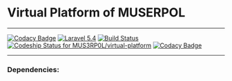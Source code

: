 
Virtual Platform of MUSERPOL
============================

<hr>

[![Codacy Badge](https://api.codacy.com/project/badge/Grade/71d6486345094d64b537857f130172ed)](https://www.codacy.com/app/erickguis/virtual-platform?utm_source=github.com&utm_medium=referral&utm_content=MUS3RP0L/virtual-platform&utm_campaign=badger)
[![Laravel 5.4](https://img.shields.io/badge/Laravel-5.4-brightgreen.svg?style=flat-square)](http://laravel.com)
[![Build Status](https://travis-ci.org/MUS3RP0L/virtual-platform.svg?branch=master)](https://travis-ci.org/MUS3RP0L/virtual-platform)
[![Codeship Status for MUS3RP0L/virtual-platform](https://app.codeship.com/projects/e9ebd150-f593-0134-0f82-0a5ea9ee11c0/status?branch=master)](https://app.codeship.com/projects/210291)
[![Codacy Badge](https://api.codacy.com/project/badge/Grade/71d6486345094d64b537857f130172ed)](https://www.codacy.com/app/erickguis/virtual-platform?utm_source=github.com&amp;utm_medium=referral&amp;utm_content=MUS3RP0L/virtual-platform&amp;utm_campaign=Badge_Grade)

<hr>

### Dependencies:
